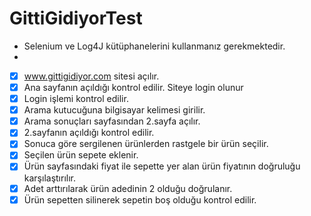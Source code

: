 # GittiGidiyorTest

- Selenium ve Log4J kütüphanelerini kullanmanız gerekmektedir.
- 
- [x] www.gittigidiyor.com sitesi açılır.
- [x] Ana sayfanın açıldığı kontrol edilir. Siteye login olunur
- [x] Login işlemi kontrol edilir.
- [x] Arama kutucuğuna bilgisayar kelimesi girilir.
- [x] Arama sonuçları sayfasından 2.sayfa açılır.
- [x] 2.sayfanın açıldığı kontrol edilir.
- [x] Sonuca göre sergilenen ürünlerden rastgele bir ürün seçilir.
- [x] Seçilen ürün sepete eklenir.
- [x] Ürün sayfasındaki fiyat ile sepette yer alan ürün fiyatının doğruluğu karşılaştırılır.
- [x] Adet arttırılarak ürün adedinin 2 olduğu doğrulanır.
- [x] Ürün sepetten silinerek sepetin boş olduğu kontrol edilir.

